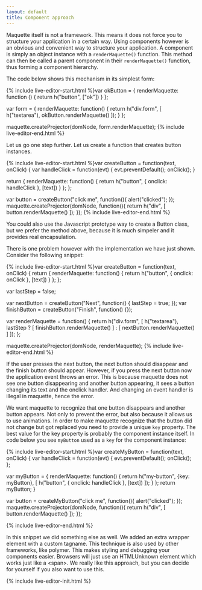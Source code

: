 ```yaml
---
layout: default
title: Component approach
---
```

Maquette itself is not a framework. 
This means it does not force you to structure your application in a certain way.
Using components however is an obvious and convenient way to structure your application.
A component is simply an object instance with a `renderMaquette()` function.
This method can then be called a parent component in their `renderMaquette()` function,
thus forming a component hierarchy.

The code below shows this mechanism in its simplest form:

{% include live-editor-start.html %}var okButton = {
  renderMaquette: function () {
    return h("button", ["ok"])
  }
};

var form = {
  renderMaquette: function() {
    return h("div.form", [
      h("textarea"),
      okButton.renderMaquette()
    ]);
  }
};

maquette.createProjector(domNode, form.renderMaquette);
{% include live-editor-end.html %}

Let us go one step further. Let us create a function that creates button instances.

{% include live-editor-start.html %}var createButton = function(text, onClick) {
  var handleClick = function(evt) {
    evt.preventDefault();
    onClick();
  }

  return {
    renderMaquette: function() {
      return h("button", { onclick: handleClick }, [text])
    }
  };
};

var button = createButton("click me", function(){ alert("clicked"); });
maquette.createProjector(domNode, function(){ 
  return h("div", [
    button.renderMaquette()
  ]); 
});
{% include live-editor-end.html %}

You could also use the Javascript prototype way to create a Button class, but we prefer the
method above, because it is much simpeler and it provides real encapsulation.

There is one problem however with the implementation we have just shown. Consider the following snippet:

{% include live-editor-start.html %}var createButton = function(text, onClick) {
  return {
    renderMaquette: function() {
      return h("button", { onclick: onClick }, [text])
    }
  };
};

var lastStep = false;

var nextButton = createButton("Next", function() {
  lastStep = true;
});
var finishButton = createButton("Finish", function() {});

var renderMaquette = function() {
  return h("div.form", [
    h("textarea"),
    lastStep ? [
      finishButton.renderMaquette()
    ] : [
      nextButton.renderMaquette()
    ]
  ]);
};

maquette.createProjector(domNode, renderMaquette);
{% include live-editor-end.html %}
        
If the user presses the next button, the next button should disappear and the finish button should appear.
However, if you press the next button now the application event throws an error.
This is because maquette does not see one button disappearing and another button appearing, 
it sees a button changing its text and the onclick handler.
And changing an event handler is illegal in maquette, hence the error.

We want maquette to recognize that one button disappears and another button appears.
Not only to prevent the error, but also because it allows us to use animations.
In order to make maquette recognize that the button did not change but got replaced you need to 
provide a unique `key` property. The best value for the key property is probably the component instance itself.
In code below you see `myButton` used as a `key` for the component instance:

{% include live-editor-start.html %}var createMyButton = function(text, onClick) {
  var handleClick = function(evt) {
    evt.preventDefault();
    onClick();
  };

  var myButton = {
    renderMaquette: function() {
      return h("my-button", {key: myButton}, [ 
        h("button", { onclick: handleClick }, [text])
      ]);
    }
  };
  return myButton;
}

var button = createMyButton("click me", function(){ alert("clicked"); });
maquette.createProjector(domNode, function(){ 
  return h("div", [
    button.renderMaquette()
  ]); 
});

{% include live-editor-end.html %}

In this snippet we did something else as well. We added an extra wrapper element with a custom tagname.
This technique is also used by other frameworks, like polymer. This makes styling and debugging your components easier.
Browsers will just use an HTMLUnknown element which works just like a &lt;span&gt;. 
We really like this approach, but you can decide for yourself if you also want to use this.

{% include live-editor-init.html %}

